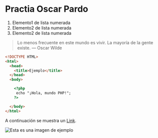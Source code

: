 # Practia Oscar Pardo

1. Elemento1 de lista numerada
2. Elemento2 de lista numerada
3. Elemento2 de lista numerada

> Lo menos frecuente en este mundo es vivir. La mayoría de la gente existe.  — Oscar Wilde

```html
<!DOCTYPE HTML>
<html>
  <head>
    <title>Ejemplo</title>
  </head>
  <body>

    <?php
     echo "¡Hola, mundo PHP!";
    ?>

  </body>
</html>
```

A continuación se muestra un [Link](https://amazon.es/ "Gasta!").

![Esta es una imagen de ejemplo](http://i.stack.imgur.com/ukC2U.jpg)


